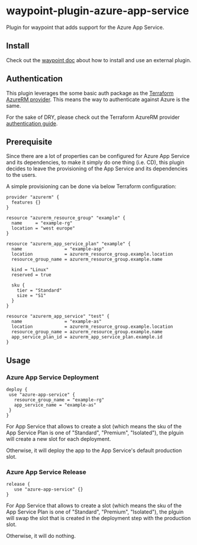 # waypoint-plugin-azure-app-service

Plugin for waypoint that adds support for the Azure App Service.

## Install

Check out the [waypoint doc](https://www.waypointproject.io/docs/plugins) about how to install and use an external plugin.

## Authentication

This plugin leverages the some basic auth package as the [Terraform AzureRM provider](https://github.com/terraform-providers/terraform-provider-azurerm). This means the way to authenticate against Azure is the same.

For the sake of DRY, please check out the Terraform AzureRM provider [authentication guide](https://registry.terraform.io/providers/hashicorp/azurerm/latest/docs#authenticating-to-azure).

## Prerequisite

Since there are a lot of properties can be configured for Azure App Service and its dependencies, to make it simply do one thing (i.e. CD), this plugin decides to leave the provisioning of the App Service and its dependencies to the users.

A simple provisioning can be done via below Terraform configuration:

```hcl
provider "azurerm" {
  features {}
}

resource "azurerm_resource_group" "example" {
  name     = "example-rg"
  location = "west europe"
}

resource "azurerm_app_service_plan" "example" {
  name                = "example-asp"
  location            = azurerm_resource_group.example.location
  resource_group_name = azurerm_resource_group.example.name

  kind = "Linux"
  reserved = true
  
  sku {
    tier = "Standard"
    size = "S1"
  }
}

resource "azurerm_app_service" "test" {
  name                = "example-as"
  location            = azurerm_resource_group.example.location
  resource_group_name = azurerm_resource_group.example.name
  app_service_plan_id = azurerm_app_service_plan.example.id
}
```

## Usage

### Azure App Service Deployment

```hcl
deploy {
 use "azure-app-service" {
   resource_group_name = "example-rg"
   app_service_name = "example-as"
 }
}
```

For App Service that allows to create a slot (which means the sku of the App Service Plan is one of "Standard", "Premium", "Isolated"), the plguin will create a new slot for each deployment.

Otherwise, it will deploy the app to the App Service's default production slot.

### Azure App Service Release

```hcl
release {
   use "azure-app-service" {}
}
```

For App Service that allows to create a slot (which means the sku of the App Service Plan is one of "Standard", "Premium", "Isolated"), the plguin will swap the slot that is created in the deployment step with the production slot.

Otherwise, it will do nothing.
